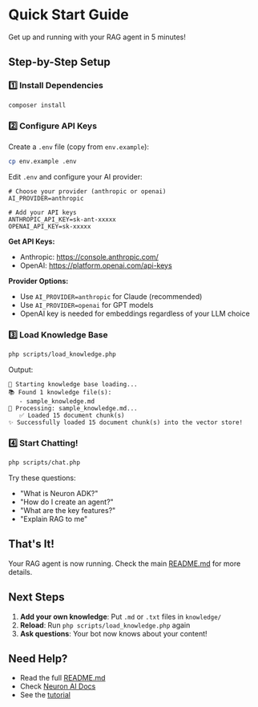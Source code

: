 # Quick Start Guide

Get up and running with your RAG agent in 5 minutes!

## Step-by-Step Setup

### 1️⃣ Install Dependencies

```bash
composer install
```

### 2️⃣ Configure API Keys

Create a `.env` file (copy from `env.example`):

```bash
cp env.example .env
```

Edit `.env` and configure your AI provider:

```env
# Choose your provider (anthropic or openai)
AI_PROVIDER=anthropic

# Add your API keys
ANTHROPIC_API_KEY=sk-ant-xxxxx
OPENAI_API_KEY=sk-xxxxx
```

**Get API Keys:**
- Anthropic: https://console.anthropic.com/
- OpenAI: https://platform.openai.com/api-keys

**Provider Options:**
- Use `AI_PROVIDER=anthropic` for Claude (recommended)
- Use `AI_PROVIDER=openai` for GPT models
- OpenAI key is needed for embeddings regardless of your LLM choice

### 3️⃣ Load Knowledge Base

```bash
php scripts/load_knowledge.php
```

Output:
```
🚀 Starting knowledge base loading...
📚 Found 1 knowledge file(s):
   - sample_knowledge.md
📖 Processing: sample_knowledge.md...
   ✅ Loaded 15 document chunk(s)
✨ Successfully loaded 15 document chunk(s) into the vector store!
```

### 4️⃣ Start Chatting!

```bash
php scripts/chat.php
```

Try these questions:
- "What is Neuron ADK?"
- "How do I create an agent?"
- "What are the key features?"
- "Explain RAG to me"

## That's It!

Your RAG agent is now running. Check the main [README.md](README.md) for more details.

## Next Steps

1. **Add your own knowledge**: Put `.md` or `.txt` files in `knowledge/`
2. **Reload**: Run `php scripts/load_knowledge.php` again
3. **Ask questions**: Your bot now knows about your content!

## Need Help?

- Read the full [README.md](README.md)
- Check [Neuron AI Docs](https://docs.neuron-ai.dev)
- See the [tutorial](https://inspector.dev/how-to-create-a-rag-agent-with-neuron-adk-for-php/)

